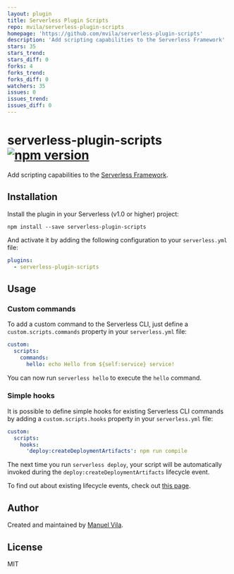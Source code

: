 ```yaml
---
layout: plugin
title: Serverless Plugin Scripts
repo: mvila/serverless-plugin-scripts
homepage: 'https://github.com/mvila/serverless-plugin-scripts'
description: 'Add scripting capabilities to the Serverless Framework'
stars: 35
stars_trend: 
stars_diff: 0
forks: 4
forks_trend: 
forks_diff: 0
watchers: 35
issues: 0
issues_trend: 
issues_diff: 0
---
```



# serverless-plugin-scripts [![npm version](https://img.shields.io/npm/v/serverless-plugin-scripts.svg)](https://www.npmjs.com/package/serverless-plugin-scripts)

Add scripting capabilities to the [Serverless Framework](https://serverless.com/framework/).

## Installation

Install the plugin in your Serverless (v1.0 or higher) project:

```
npm install --save serverless-plugin-scripts
```

And activate it by adding the following configuration to your `serverless.yml` file:

```yaml
plugins:
  - serverless-plugin-scripts
```

## Usage

### Custom commands

To add a custom command to the Serverless CLI, just define a `custom.scripts.commands` property in your `serverless.yml` file:

```yaml
custom:
  scripts:
    commands:
      hello: echo Hello from ${self:service} service!
```

You can now run `serverless hello` to execute the `hello` command.

### Simple hooks

It is possible to define simple hooks for existing Serverless CLI commands by adding a `custom.scripts.hooks` property in your `serverless.yml` file:

```yaml
custom:
  scripts:
    hooks:
      'deploy:createDeploymentArtifacts': npm run compile
```

The next time you run `serverless deploy`, your script will be automatically invoked during the `deploy:createDeploymentArtifacts` lifecycle event.

To find out about existing lifecycle events, check out [this page](https://gist.github.com/HyperBrain/50d38027a8f57778d5b0f135d80ea406).

## Author

Created and maintained by [Manuel Vila](https://github.com/mvila).

## License

MIT
